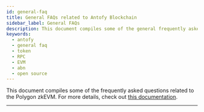```yaml
---
id: general-faq
title: General FAQs related to Antofy Blockchain
sidebar_label: General FAQs
description: This document compiles some of the general frequently asked questions related to the Antofy Blockchain.
keywords:
  - antofy
  - general faq
  - token
  - RPC
  - EVM
  - abn
  - open source
---
```


This document compiles some of the frequently asked questions related to the Polygon zkEVM. For more details, check out [this documentation](/introduction.md).

---
